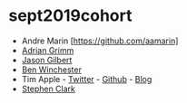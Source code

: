 # sept2019cohort

* Andre Marin [https://github.com/aamarin]
* [Adrian Grimm](https://github.com/usmcamgrimm)
* [Jason Gilbert](https://github.com/gilbertjusmc)
* [Ben Winchester](http://github.com/bmw2621)
* Tim Apple - [Twitter](https://twitter.com/OldVetCodes) - [Github](https://github.com/tdapple) - [Blog](https://sudorm-rf.dev)
* [Stephen Clark](https://github.com/gixxerblade)